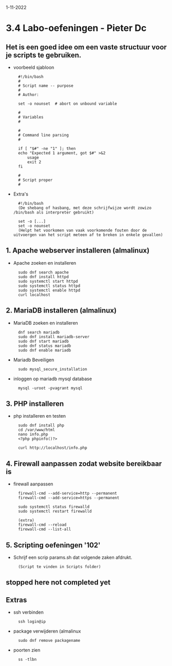 1-11-2022 

# 3.4 Labo-oefeningen - Pieter Dc

## Het is een goed idee om een vaste structuur voor je scripts te gebruiken.

- voorbeeld sjabloon

        #!/bin/bash
        #
        # Script name -- purpose
        #
        # Author: 

        set -o nounset  # abort on unbound variable

        #
        # Variables
        #

        #
        # Command line parsing
        #

        if [ "$#" -ne "1" ]; then
        echo "Expected 1 argument, got $#" >&2
            usage
            exit 2
        fi

        #
        # Script proper
        #

- Extra's

        #!/bin/bash 
        (De shebang of hasbang, met deze schrijfwijze wordt zowizo /bin/bash als interpreter gebruikt)

        set -o [...]
        set -o nounset
        (Helpt het voorkomen van vaak voorkomende fouten door de uitvoergen van het script meteen af te breken in enkele gevallen)

## 1. Apache webserver installeren (almalinux)

- Apache zoeken en installeren

        sudo dnf search apache
        sudo dnf install httpd
        sudo systemctl start httpd
        sudo systemctl status httpd
        sudo systemctl enable httpd
        curl localhost

## 2. MariaDB installeren (almalinux)

- MariaDB zoeken en installeren

        dnf search mariadb
        sudo dnf install mariadb-server
        sudo dnf start mariadb
        sudo dnf status mariadb
        sudo dnf enable mariadb

- Mariadb Beveiligen

        sudo mysql_secure_installation

- inloggen op mariadb mysql database

        mysql -uroot -pvagrant mysql


## 3. PHP installeren

- php installeren en testen

        sudo dnf install php
        cd /var/www/html
        nano info.php
        <?php phpinfo()?>

        curl http://localhost/info.php

## 4. Firewall aanpassen zodat website bereikbaar is

- firewall aanpassen

        firewall-cmd --add-service=http --permanent
        firewall-cmd --add-service=https --permanent

        sudo systemctl status firewalld
        sudo systemctl restart firewalld

        (extra)
        firewall-cmd --reload
        firewall-cmd --list-all

## 5. Scripting oefeningen '102'

- Schrijf een scrip params.sh dat volgende zaken afdrukt.

        (Script te vinden in Scripts folder)

## stopped here not completed yet

## Extras

- ssh verbinden

        ssh login@ip

- package verwijderen (almalinux

        sudo dnf remove packagename

- poorten zien

        ss -tlbn


